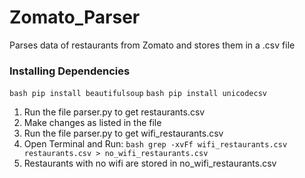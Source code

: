 # Zomato_Parser
Parses data of restaurants from Zomato and stores them in a .csv file

### Installing Dependencies

```bash pip install beautifulsoup``` 
```bash pip install unicodecsv```

1. Run the file parser.py to get restaurants.csv
2. Make changes as listed in the file
3. Run the file parser.py to get wifi_restaurants.csv
4. Open Terminal and Run: 
        ```bash
        grep -xvFf wifi_restaurants.csv restaurants.csv > no_wifi_restaurants.csv
        ```
5. Restaurants with no wifi are stored in no_wifi_restaurants.csv
        
